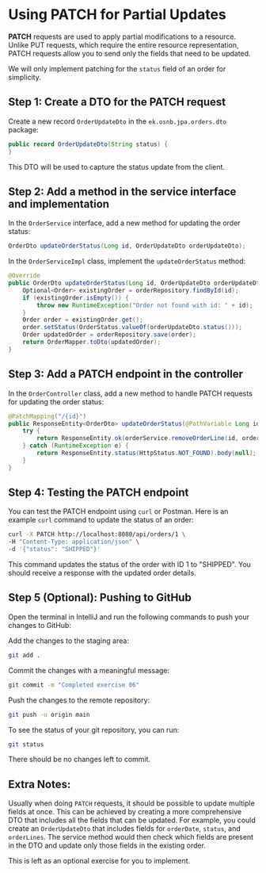 # Using PATCH for Partial Updates

**PATCH** requests are used to apply partial modifications to a resource. Unlike PUT requests, which require the entire resource representation, PATCH requests allow you to send only the fields that need to be updated.

We will only implement patching for the `status` field of an order for simplicity.


## Step 1: Create a DTO for the PATCH request
Create a new record `OrderUpdateDto` in the `ek.osnb.jpa.orders.dto` package:

```java
public record OrderUpdateDto(String status) {
}
```
This DTO will be used to capture the status update from the client.

## Step 2: Add a method in the service interface and implementation
In the `OrderService` interface, add a new method for updating the order status:

```java
OrderDto updateOrderStatus(Long id, OrderUpdateDto orderUpdateDto);
```

In the `OrderServiceImpl` class, implement the `updateOrderStatus` method:

```java
@Override
public OrderDto updateOrderStatus(Long id, OrderUpdateDto orderUpdateDto) {
    Optional<Order> existingOrder = orderRepository.findById(id);
    if (existingOrder.isEmpty()) {
        throw new RuntimeException("Order not found with id: " + id);
    }
    Order order = existingOrder.get();
    order.setStatus(OrderStatus.valueOf(orderUpdateDto.status()));
    Order updatedOrder = orderRepository.save(order);
    return OrderMapper.toDto(updatedOrder);
}
```

## Step 3: Add a PATCH endpoint in the controller
In the `OrderController` class, add a new method to handle PATCH requests for updating the order status:

```java
@PatchMapping("/{id}")
public ResponseEntity<OrderDto> updateOrderStatus(@PathVariable Long id, @RequestBody OrderUpdateDto orderUpdateDto) {
    try {
        return ResponseEntity.ok(orderService.removeOrderLine(id, orderLineId));
    } catch (RuntimeException e) {
        return ResponseEntity.status(HttpStatus.NOT_FOUND).body(null);
    }
}
```

## Step 4: Testing the PATCH endpoint
You can test the PATCH endpoint using `curl` or Postman. Here is an example `curl` command to update the status of an order:
```bash
curl -X PATCH http://localhost:8080/api/orders/1 \
-H "Content-Type: application/json" \
-d '{"status": "SHIPPED"}'
```
This command updates the status of the order with ID 1 to "SHIPPED". You should receive a response with the updated order details.

## Step 5 (Optional): Pushing to GitHub
Open the terminal in IntelliJ and run the following commands to push your changes to GitHub:

Add the changes to the staging area:
```bash
git add .
```

Commit the changes with a meaningful message:
```bash
git commit -m "Completed exercise 06"
```

Push the changes to the remote repository:
```bash
git push -u origin main
```

To see the status of your git repository, you can run:
```bash
git status
```

There should be no changes left to commit.


## Extra Notes:

Usually when doing `PATCH` requests, it should be possible to update multiple fields at once. This can be achieved by creating a more comprehensive DTO that includes all the fields that can be updated. For example, you could create an `OrderUpdateDto` that includes fields for `orderDate`, `status`, and `orderLines`. The service method would then check which fields are present in the DTO and update only those fields in the existing order.

This is left as an optional exercise for you to implement.